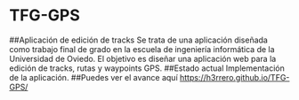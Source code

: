 # TFG-GPS
##Aplicación de edición de tracks
  Se trata de una aplicación diseñada como trabajo final de grado en la escuela de ingeniería informática de la Universidad de Oviedo.
  El objetivo es diseñar una aplicación web para la edición de tracks, rutas y waypoints GPS.
##Estado actual
  Implementación de la aplicación.
##Puedes ver el avance aquí
  https://h3rrero.github.io/TFG-GPS/

